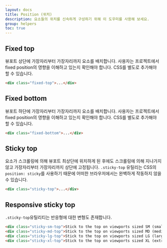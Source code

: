 ```yaml
---
layout: docs
title: Position (위치)
description: 요소들의 위치를 신속하게 구성하기 위해 이 도우미를 사용해 보세요.
group: helpers
toc: true
---
```


## Fixed top

뷰포트 상단에 가장자리부터 가장자리까지 요소를 배치합니다. 사용자는 프로젝트에서 fixed position의 영향을 이해하고 있는지 확인해야 합니다. CSS를 별도로 추가해야 할 수 있습니다.

```html
<div class="fixed-top">...</div>
```

## Fixed bottom

뷰포트 하단에 가장자리부터 가장자리까지 요소를 배치합니다. 사용자는 프로젝트에서 fixed position의 영향을 이해하고 있는지 확인해야 합니다. CSS를 별도로 추가해야 할 수 있습니다.

```html
<div class="fixed-bottom">...</div>
```

## Sticky top

요소가 스크롤링에 의해 뷰포트 최상단에 위치하게 된 후에도 스크롤링에 의해 지나가지 않고 가장자리부터 가장자리까지 상단에 고정됩니다. `.sticky-top` 유틸리는 CSS의 `position: sticky`를 사용하기 때문에 어떠한 브라우저에서는 완벽하게 작동하지 않을 수 있습니다.


```html
<div class="sticky-top">...</div>
```

## Responsive sticky top

`.sticky-top`유틸리티는 반응형에 대한 변형도 존재합니다.

```html
<div class="sticky-sm-top">Stick to the top on viewports sized SM (small) or wider</div>
<div class="sticky-md-top">Stick to the top on viewports sized MD (medium) or wider</div>
<div class="sticky-lg-top">Stick to the top on viewports sized LG (large) or wider</div>
<div class="sticky-xl-top">Stick to the top on viewports sized XL (extra-large) or wider</div>
```
